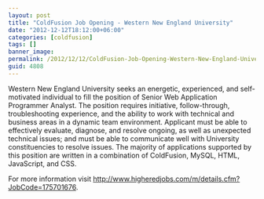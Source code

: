```yaml
---
layout: post
title: "ColdFusion Job Opening - Western New England University"
date: "2012-12-12T18:12:00+06:00"
categories: [coldfusion]
tags: []
banner_image: 
permalink: /2012/12/12/ColdFusion-Job-Opening-Western-New-England-University
guid: 4808
---
```


Western New England University seeks an energetic, experienced, and self-motivated individual to fill the position of Senior Web Application Programmer Analyst.  The position requires initiative, follow-through, troubleshooting experience, and the ability to work with technical and business areas in a dynamic team environment.  Applicant must be able to effectively evaluate, diagnose, and resolve ongoing, as well as unexpected technical issues; and must be able to communicate well with University constituencies to resolve issues.  The majority of applications supported by this position are written in a combination of ColdFusion, MySQL, HTML, JavaScript, and CSS.

For more information visit <a href="http://www.higheredjobs.com/m/details.cfm?JobCode=175701676">http://www.higheredjobs.com/m/details.cfm?JobCode=175701676</a>.